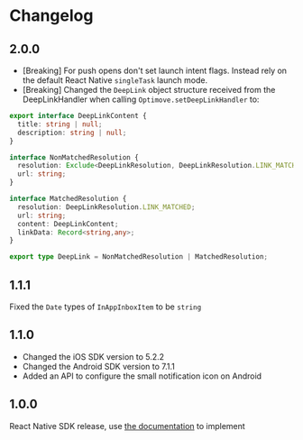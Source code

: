 # Changelog

## 2.0.0

- [Breaking] For push opens don't set launch intent flags. Instead rely on the default React Native `singleTask` launch mode.
- [Breaking] Changed the ```DeepLink``` object structure received from the DeepLinkHandler when calling ```Optimove.setDeepLinkHandler``` to:

```typescript
export interface DeepLinkContent {
  title: string | null;
  description: string | null;
}

interface NonMatchedResolution {
  resolution: Exclude<DeepLinkResolution, DeepLinkResolution.LINK_MATCHED>;
  url: string;
}

interface MatchedResolution {
  resolution: DeepLinkResolution.LINK_MATCHED;
  url: string;
  content: DeepLinkContent;
  linkData: Record<string,any>;
}

export type DeepLink = NonMatchedResolution | MatchedResolution;
```

## 1.1.1

Fixed the ```Date``` types of ```InAppInboxItem``` to be ```string```

## 1.1.0

- Changed the iOS SDK version to 5.2.2
- Changed the Android SDK version to 7.1.1
- Added an API to configure the small notification icon on Android

## 1.0.0

React Native SDK release, use [the documentation](https://github.com/optimove-tech/Optimove-SDK-React-Native/blob/main/README.md) to implement
